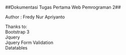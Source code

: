 ##Dokumentasi Tugas Pertama Web Pemrograman 2##

Author : Fredy Nur Apriyanto

Thanks to: <br>
Bootstrap 3<br>
Jquery<br>
Jquery Form Validation<br>
Datatables<br>